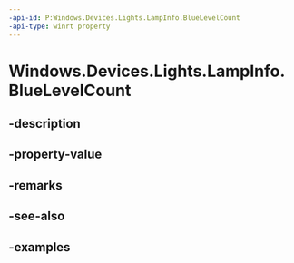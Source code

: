 ```yaml
---
-api-id: P:Windows.Devices.Lights.LampInfo.BlueLevelCount
-api-type: winrt property
---
```


<!-- Property syntax.
public int BlueLevelCount { get; }
-->

# Windows.Devices.Lights.LampInfo.BlueLevelCount

## -description

## -property-value

## -remarks

## -see-also

## -examples

